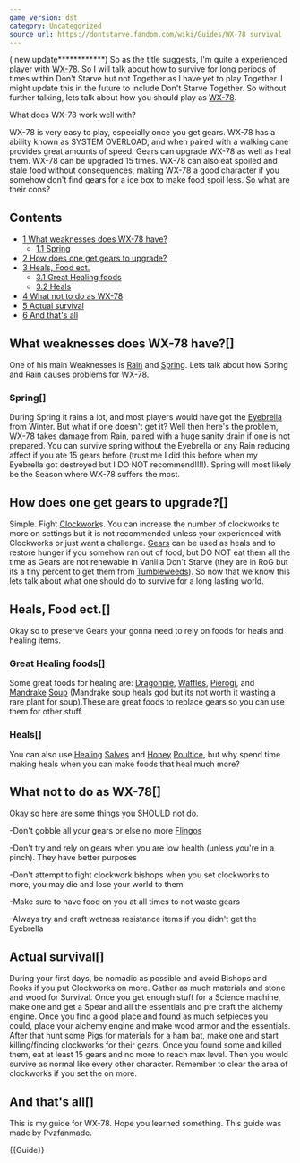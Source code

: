 ```yaml
---
game_version: dst
category: Uncategorized
source_url: https://dontstarve.fandom.com/wiki/Guides/WX-78_survival
---
```


( new update\*\*\*\*\*\*\*\*\*\*\*\*) So as the title suggests, I'm quite a experienced player with [WX-78](/wiki/WX-78 "WX-78"). So I will talk about how to survive for long periods of times within Don't Starve but not Together as I have yet to play Together. I might update this in the future to include Don't Starve Together. So without further talking, lets talk about how you should play as [WX-78](/wiki/WX-78 "WX-78").

What does WX-78 work well with?

WX-78 is very easy to play, especially once you get gears. WX-78 has a ability known as SYSTEM OVERLOAD, and when paired with a walking cane provides great amounts of speed. Gears can upgrade WX-78 as well as heal them. WX-78 can be upgraded 15 times. WX-78 can also eat spoiled and stale food without consequences, making WX-78 a good character if you somehow don't find gears for a ice box to make food spoil less. So what are their cons?

## Contents

* [1 What weaknesses does WX-78 have?](#What_weaknesses_does_WX-78_have?)
  + [1.1 Spring](#Spring)
* [2 How does one get gears to upgrade?](#How_does_one_get_gears_to_upgrade?)
* [3 Heals, Food ect.](#Heals,_Food_ect.)
  + [3.1 Great Healing foods](#Great_Healing_foods)
  + [3.2 Heals](#Heals)
* [4 What not to do as WX-78](#What_not_to_do_as_WX-78)
* [5 Actual survival](#Actual_survival)
* [6 And that's all](#And_that's_all)

## What weaknesses does WX-78 have?[]

One of his main Weaknesses is [Rain](/wiki/Rain "Rain") and [Spring](/wiki/Seasons/Spring "Seasons/Spring"). Lets talk about how Spring and Rain causes problems for WX-78.

### Spring[]

During Spring it rains a lot, and most players would have got the [Eyebrella](/wiki/Eyebrella "Eyebrella") from Winter. But what if one doesn't get it? Well then here's the problem, WX-78 takes damage from Rain, paired with a huge sanity drain if one is not prepared. You can survive spring without the Eyebrella or any Rain reducing affect if you ate 15 gears before (trust me I did this before when my Eyebrella got destroyed but I DO NOT recommend!!!!). Spring will most likely be the Season where WX-78 suffers the most.

## How does one get gears to upgrade?[]

Simple. Fight [Clockwork](/wiki/Clockwork_Knight "Clockwork Knight")s. You can increase the number of clockworks to more on settings but it is not recommended unless your experienced with Clockworks or just want a challenge. [Gears](/wiki/Gears "Gears") can be used as heals and to restore hunger if you somehow ran out of food, but DO NOT eat them all the time as Gears are not renewable in Vanilla Don't Starve (they are in RoG but its a tiny percent to get them from [Tumbleweeds](/wiki/Tumbleweed "Tumbleweed")). So now that we know this lets talk about what one should do to survive for a long lasting world.

## Heals, Food ect.[]

Okay so to preserve Gears your gonna need to rely on foods for heals and healing items.

### Great Healing foods[]

Some great foods for healing are: [Dragonpie](/wiki/Dragonpie "Dragonpie"), [Waffles](/wiki/Waffles "Waffles"), [Pierogi](/wiki/Pierogi "Pierogi"), and [Mandrake](/wiki/Mandrake_Soup "Mandrake Soup") [Soup](/wiki/Mandrake_Soup "Mandrake Soup") (Mandrake soup heals god but its not worth it wasting a rare plant for soup).These are great foods to replace gears so you can use them for other stuff.

### Heals[]

You can also use [Healing](/wiki/Healing_Salve "Healing Salve") [Salves](/wiki/Healing_Salve "Healing Salve") and [Honey](/wiki/Honey_Poultice "Honey Poultice") [Poultice](/wiki/Honey_Poultice "Honey Poultice"), but why spend time making heals when you can make foods that heal much more?

## What not to do as WX-78[]

Okay so here are some things you SHOULD not do.

-Don't gobble all your gears or else no more [Flingos](/wiki/Ice_Flingomatic "Ice Flingomatic")

-Don't try and rely on gears when you are low health (unless you're in a pinch). They have better purposes

-Don't attempt to fight clockwork bishops when you set clockworks to more, you may die and lose your world to them

-Make sure to have food on you at all times to not waste gears

-Always try and craft wetness resistance items if you didn't get the Eyebrella

## Actual survival[]

During your first days, be nomadic as possible and avoid Bishops and Rooks if you put Clockworks on more. Gather as much materials and stone and wood for Survival. Once you get enough stuff for a Science machine, make one and get a Spear and all the essentials and pre craft the alchemy engine. Once you find a good place and found as much setpieces you could, place your alchemy engine and make wood armor and the essentials. After that hunt some Pigs for materials for a ham bat, make one and start killing/finding clockworks for their gears. Once you found some and killed them, eat at least 15 gears and no more to reach max level. Then you would survive as normal like every other character. Remember to clear the area of clockworks if you set the on more.

## And that's all[]

This is my guide for WX-78. Hope you learned something. This guide was made by Pvzfanmade.

{{Guide}}
